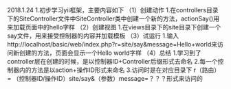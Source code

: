 2018.1.24
1.初步学习yii框架，主要内容如下
  （1）创建动作
       1.在controllers目录下的SiteController文件中SiteController类中创建一个新的方法，actionSay()用来加载页面中的hello字样
  （2）创建视图
       1.在views目录下的site目录下创建一个say文件，用来接受控制器的内容并加载模板
  （3）试运行
       1.输入http://localhost/basic/web/index.php?r=site/say&message=Hello+world来访问新创建的方法，页面会显示一个Hello world字样
  （4）总结
       1.学习到了controller层在创建的时候，是以控制器ID+Controller后缀形式去命名
       2.每一个控制器内的方法是以action+操作ID形式来命名
       3.访问时是在对应目录下 r（路由） = （控制器ID/操作ID）site/say&（参数）message=？？？形式来访问的